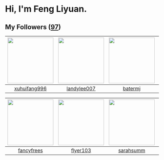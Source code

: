 # Hi, I'm Feng Liyuan.

## My Followers ([97](https://github.com/SunRunAway?tab=followers))

| <img src="https://avatars.githubusercontent.com/u/50138288?v=4" width="150" height="150" /> | <img src="https://avatars.githubusercontent.com/u/8664695?v=4" width="150" height="150" /> | <img src="https://avatars.githubusercontent.com/u/250445?v=4" width="150" height="150" /> | <img src="https://avatars.githubusercontent.com/u/10383?v=4" width="150" height="150" /> |
| :-----------------------------------------------------------------------------------------: | :----------------------------------------------------------------------------------------: | :---------------------------------------------------------------------------------------: | :--------------------------------------------------------------------------------------: |
|                       [xuhuifang996](https://github.com/xuhuifang996)                       |                        [landylee007](https://github.com/landylee007)                       |                           [batermj](https://github.com/batermj)                           |                       [shaobin0604](https://github.com/shaobin0604)                      |

| <img src="https://avatars.githubusercontent.com/u/3293915?v=4" width="150" height="150" /> | <img src="https://avatars.githubusercontent.com/u/829039?v=4" width="150" height="150" /> | <img src="https://avatars.githubusercontent.com/u/5827851?v=4" width="150" height="150" /> | <img src="https://avatars.githubusercontent.com/u/1171686?v=4" width="150" height="150" /> |
| :----------------------------------------------------------------------------------------: | :---------------------------------------------------------------------------------------: | :----------------------------------------------------------------------------------------: | :----------------------------------------------------------------------------------------: |
|                         [fancyfrees](https://github.com/fancyfrees)                        |                          [flyer103](https://github.com/flyer103)                          |                          [sarahsumm](https://github.com/sarahsumm)                         |                            [wangtuo](https://github.com/wangtuo)                           |